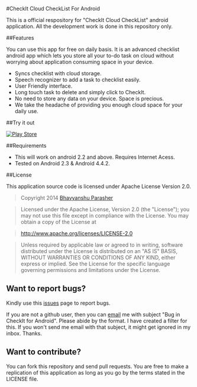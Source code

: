 #CheckIt Cloud CheckList For Android

This is a official respository for "CheckIt Cloud CheckList" android application. All the development work is done in this repository only. 

##Features

You can use this app for free on daily basis. It is an advanced checklist android app which lets you store all your to-do task on cloud without worrying about application consuming space in your device.

* Syncs checklist with cloud storage.
* Speech recognizer to add a task to checklist easily.
* User Friendly interface.
* Long touch task to delete and simply click to CheckIt.
* No need to store any data on your device. Space is precious. 
* We take the headache of providing you enough cloud space for your daily use.

##Try it out

<a href="https://play.google.com/store/apps/details?id=com.pytacular.checkitcloudchecklist"><img src="http://bhavyanshu.me/assets/imags/google_play_store_icon.png" alt="Play Store" description="Get it from play store" /></a>

##Requirements

* This will work on android 2.2 and above. Requires Internet Acess.
* Tested on Android 2.3 & Android 4.4.2.

##License

This application source code is licensed under Apache License Version 2.0.


 > Copyright 2014 [Bhavyanshu Parasher](http://bhavyanshu.me)
  
 > Licensed under the Apache License, Version 2.0 (the "License");
  you may not use this file except in compliance with the License.
  You may obtain a copy of the License at
  
 >   http://www.apache.org/licenses/LICENSE-2.0
  
 > Unless required by applicable law or agreed to in writing, software
  distributed under the License is distributed on an "AS IS" BASIS,
  WITHOUT WARRANTIES OR CONDITIONS OF ANY KIND, either express or implied.
  See the License for the specific language governing permissions and
  limitations under the License.


## Want to report bugs?

Kindly use this [issues](https://github.com/bhavyanshu/CheckIt_Android/issues) page to report bugs.

If you are not a github user, then you can [email](mailto:bhavyanshu@codershangout.org) me with subject "Bug in CheckIt for Android". Please abide by the format. I have created a filter for this. If you won't send me email with that subject, it might get ignored in my inbox. Thanks. 

## Want to contribute?

You can fork this repository and send pull requests. You are free to make a replication of this application as long as you go by the terms stated in the LICENSE file.
